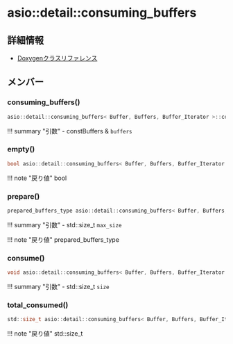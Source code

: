 # asio::detail::consuming_buffers



## 詳細情報

- [Doxygenクラスリファレンス](https://lang-ship.com/reference/ESP32/latest/classasio_1_1detail_1_1consuming__buffers.html)

## メンバー



### consuming_buffers()



```c
asio::detail::consuming_buffers< Buffer, Buffers, Buffer_Iterator >::consuming_buffers(const Buffers &buffers)
```

!!! summary "引数"
	- constBuffers & `buffers` 



### empty()



```c
bool asio::detail::consuming_buffers< Buffer, Buffers, Buffer_Iterator >::empty() const
```

!!! note "戻り値"
	bool



### prepare()



```c
prepared_buffers_type asio::detail::consuming_buffers< Buffer, Buffers, Buffer_Iterator >::prepare(std::size_t max_size)
```

!!! summary "引数"
	- std::size_t `max_size` 

!!! note "戻り値"
	prepared_buffers_type



### consume()



```c
void asio::detail::consuming_buffers< Buffer, Buffers, Buffer_Iterator >::consume(std::size_t size)
```

!!! summary "引数"
	- std::size_t `size` 



### total_consumed()



```c
std::size_t asio::detail::consuming_buffers< Buffer, Buffers, Buffer_Iterator >::total_consumed() const
```

!!! note "戻り値"
	std::size_t



